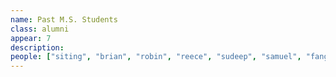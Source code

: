 ```yaml
---
name: Past M.S. Students
class: alumni
appear: 7
description: 
people: ["siting", "brian", "robin", "reece", "sudeep", "samuel", "fangyu"]
---
```

